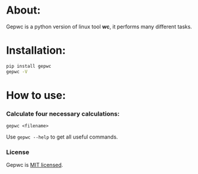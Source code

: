 # About:
Gepwc is a python version of linux tool **wc**, it performs many different tasks. 

# Installation:

```bash
pip install gepwc
gepwc -V
```
# How to use:
### Calculate four necessary calculations:
```
gepwc <filename>
```
Use ``gepwc --help`` to get all useful commands.

### License

Gepwc is [MIT licensed](./LICENSE).